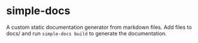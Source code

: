 # simple-docs

A custom static documentation generator from markdown files. Add files to docs/ and run `simple-docs build` to generate the documentation.
